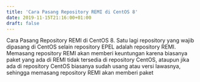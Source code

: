 ```yaml
---
title: 'Cara Pasang Repository REMI di CentOS 8'
date: 2019-11-15T21:16:00+01:00
draft: false
---
```


Cara Pasang Repository REMI di CentOS 8. Satu lagi repository yang wajib dipasang di CentOS selain repository EPEL adalah repository REMI. Memasang repository REMI akan memberi keuntungan karena biasanya paket yang ada di REMI tidak tersedia di repository CentOS, ataupun jika ada di repository CentOS biasanya sudah usang atau versi lawasnya, sehingga memasang repository REMI akan memberi paket